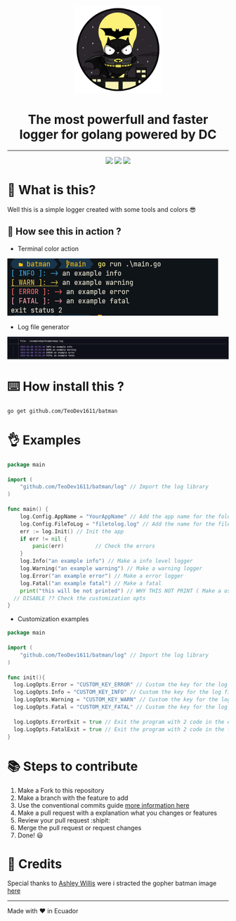 <div align="center">
  <p>
    <img width="200" src="./docs/batman.png">
  </p>
  <h1>The most powerfull and faster logger for golang powered by DC</h1>
  <hr>
  <img src="https://img.shields.io/github/license/teodev1611/batman?style=flat-square">
  <img src="https://img.shields.io/github/stars/teodev1611/batman?style=social">
  <img src="https://img.shields.io/github/go-mod/go-version/teodev1611/batman/main?filename=go.mod">
</div>

# :thinking: What is this?

Well this is a simple logger created with some tools and colors :sunglasses:

## :eyes: How see this in action ?

- Terminal color action

![Terminal Usage](./docs/terminal_image.png)

- Log file generator

![Log File generator](./docs/log_image.png)

# :keyboard: How install this ?

```
go get github.com/TeoDev1611/batman
```

# :ok_hand: Examples

```go
package main

import (
	"github.com/TeoDev1611/batman/log" // Import the log library
)

func main() {
	log.Config.AppName = "YourAppName" // Add the app name for the folder to create the logs
	log.Config.FileToLog = "filetolog.log" // Add the name for the file to write the logs ( JSON FORMAT )
	err := log.Init() // Init the app
	if err != nil {
		panic(err)          // Check the errors
	}
	log.Info("an example info") // Make a info level logger
	log.Warning("an example warning") // Make a warning logger
	log.Error("an example error") // Make a error logger
	log.Fatal("an example fatal") // Make a fatal
	print("this will be not printed") // WHY THIS NOT PRINT ( Make a os exit status 2 for the fatal)
  // DISABLE ?? Check the customization opts
}
```

- Customization examples

```go
package main

import (
	"github.com/TeoDev1611/batman/log" // Import the log library
)

func init(){
  log.LogOpts.Error = "CUSTOM_KEY_ERROR" // Custom the key for the log file in the error level DEFAULT: ERROR
  log.LogOpts.Info = "CUSTOM_KEY_INFO" // Custom the key for the log file in the info level DEFAULT: INFO
  log.LogOpts.Warning = "CUSTOM_KEY_WARN" // Custom the key for the log file in the warn level DEFAULT: WARN
  log.LogOpts.Fatal = "CUSTOM_KEY_FATAL" // Custom the key for the log file in the fatal level DEFAULT: FATAL

  log.LogOpts.ErrorExit = true // Exit the program with 2 code in the error logs DEFAULT: false
  log.LogOpts.FatalExit = true // Exit the program with 2 code in the fatal logs DEFAULT: true
}
```

# :books: Steps to contribute

1. Make a Fork to this repository
2. Make a branch with the feature to add
3. Use the conventional commits guide [more information here](https://www.conventionalcommits.org/en/v1.0.0/)
4. Make a pull request with a explanation what you changes or features
5. Review your pull request :shipit:
6. Merge the pull request or request changes
7. Done! :smiley:

# :mega: Credits

Special thanks to [Ashley Willis](https://twitter.com/ashleymcnamara) were i stracted the gopher batman image [here](https://twitter.com/ashleymcnamara/status/879796984491540480/photo/2)

---

Made with :heart: in Ecuador
